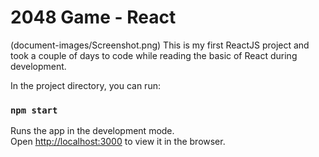 # 2048 Game - React
(document-images/Screenshot.png)
This is my first ReactJS project and took a couple of days to code while reading the basic of React during development.

In the project directory, you can run:

### `npm start`

Runs the app in the development mode.\
Open [http://localhost:3000](http://localhost:3000) to view it in the browser.
